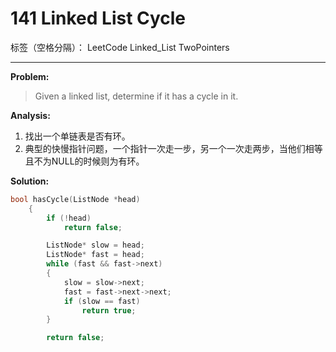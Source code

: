 ﻿# 141 Linked List Cycle

标签（空格分隔）： LeetCode Linked_List TwoPointers

---

**Problem:**
>   Given a linked list, determine if it has a cycle in it.

**Analysis:**

 1. 找出一个单链表是否有环。
 2. 典型的快慢指针问题，一个指针一次走一步，另一个一次走两步，当他们相等且不为NULL的时候则为有环。

**Solution:**
```cpp
bool hasCycle(ListNode *head)
	{
		if (!head)
			return false;

		ListNode* slow = head;
		ListNode* fast = head;
		while (fast && fast->next)
		{
			slow = slow->next;
			fast = fast->next->next;
			if (slow == fast)
				return true;
		}

		return false;
```
 
